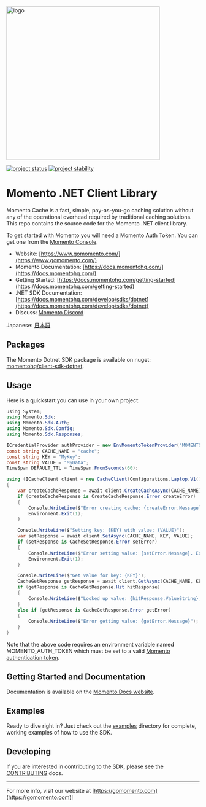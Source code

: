 <head>
  <meta name="Momento .NET Client Library Documentation" content=".NET client software development kit for Momento Cache">
</head>
<img src="https://docs.momentohq.com/img/momento-logo-forest.svg" alt="logo" width="400"/>

[![project status](https://momentohq.github.io/standards-and-practices/badges/project-status-official.svg)](https://github.com/momentohq/standards-and-practices/blob/main/docs/momento-on-github.md)
[![project stability](https://momentohq.github.io/standards-and-practices/badges/project-stability-stable.svg)](https://github.com/momentohq/standards-and-practices/blob/main/docs/momento-on-github.md)

# Momento .NET Client Library

Momento Cache is a fast, simple, pay-as-you-go caching solution without any of the operational overhead
required by traditional caching solutions.  This repo contains the source code for the Momento .NET client library.

To get started with Momento you will need a Momento Auth Token. You can get one from the [Momento Console](https://console.gomomento.com).

* Website: [https://www.gomomento.com/](https://www.gomomento.com/)
* Momento Documentation: [https://docs.momentohq.com/](https://docs.momentohq.com/)
* Getting Started: [https://docs.momentohq.com/getting-started](https://docs.momentohq.com/getting-started)
* .NET SDK Documentation: [https://docs.momentohq.com/develop/sdks/dotnet](https://docs.momentohq.com/develop/sdks/dotnet)
* Discuss: [Momento Discord](https://discord.gg/3HkAKjUZGq)

Japanese: [日本語](README.ja.md)

## Packages

The Momento Dotnet SDK package is available on nuget: [momentohq/client-sdk-dotnet](https://www.nuget.org/packages/Momento.Sdk).

## Usage

Here is a quickstart you can use in your own project:

```csharp
﻿using System;
using Momento.Sdk;
using Momento.Sdk.Auth;
using Momento.Sdk.Config;
using Momento.Sdk.Responses;

ICredentialProvider authProvider = new EnvMomentoTokenProvider("MOMENTO_AUTH_TOKEN");
const string CACHE_NAME = "cache";
const string KEY = "MyKey";
const string VALUE = "MyData";
TimeSpan DEFAULT_TTL = TimeSpan.FromSeconds(60);

using (ICacheClient client = new CacheClient(Configurations.Laptop.V1(), authProvider, DEFAULT_TTL))
{
    var createCacheResponse = await client.CreateCacheAsync(CACHE_NAME);
    if (createCacheResponse is CreateCacheResponse.Error createError)
    {
        Console.WriteLine($"Error creating cache: {createError.Message}. Exiting.");
        Environment.Exit(1);
    }

    Console.WriteLine($"Setting key: {KEY} with value: {VALUE}");
    var setResponse = await client.SetAsync(CACHE_NAME, KEY, VALUE);
    if (setResponse is CacheSetResponse.Error setError)
    {
        Console.WriteLine($"Error setting value: {setError.Message}. Exiting.");
        Environment.Exit(1);
    }

    Console.WriteLine($"Get value for key: {KEY}");
    CacheGetResponse getResponse = await client.GetAsync(CACHE_NAME, KEY);
    if (getResponse is CacheGetResponse.Hit hitResponse)
    {
        Console.WriteLine($"Looked up value: {hitResponse.ValueString}, Stored value: {VALUE}");
    }
    else if (getResponse is CacheGetResponse.Error getError)
    {
        Console.WriteLine($"Error getting value: {getError.Message}");
    }
}

```

Note that the above code requires an environment variable named MOMENTO_AUTH_TOKEN which must
be set to a valid [Momento authentication token](https://docs.momentohq.com/docs/getting-started#obtain-an-auth-token).

## Getting Started and Documentation

Documentation is available on the [Momento Docs website](https://docs.momentohq.com).

## Examples

Ready to dive right in? Just check out the [examples](./examples/README.md) directory for complete, working examples of
how to use the SDK.

## Developing

If you are interested in contributing to the SDK, please see the [CONTRIBUTING](./CONTRIBUTING.md) docs.

----------------------------------------------------------------------------------------
For more info, visit our website at [https://gomomento.com](https://gomomento.com)!
